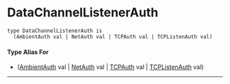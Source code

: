 # DataChannelListenerAuth

```pony
type DataChannelListenerAuth is
  (AmbientAuth val | NetAuth val | TCPAuth val | TCPListenAuth val)
```

#### Type Alias For

* ([AmbientAuth](builtin-AmbientAuth) val | [NetAuth](net-NetAuth) val | [TCPAuth](net-TCPAuth) val | [TCPListenAuth](net-TCPListenAuth) val)

---

